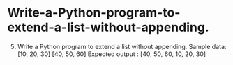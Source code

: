 # Write-a-Python-program-to-extend-a-list-without-appending.
5. Write a Python program to extend a list without appending. Sample data: [10, 20, 30] [40, 50, 60] Expected output : [40, 50, 60, 10, 20, 30]
